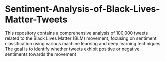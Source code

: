 # Sentiment-Analysis-of-Black-Lives-Matter-Tweets
This repository contains a comprehensive analysis of 100,000 tweets related to the Black Lives Matter (BLM) movement, focusing on sentiment classification using various machine learning and deep learning techniques. The goal is to identify whether tweets exhibit positive or negative sentiments towards the movement
